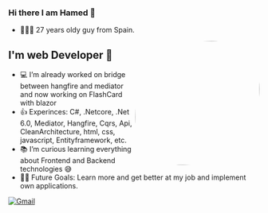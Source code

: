 ### Hi there I am Hamed 👋
- 🙋🏻‍♂️ 27 years oldy guy from Spain.

<img align="right" alt="GIF" height="250px" style=border-radius:80%50%; src="https://i.imgur.com/9wQrIbR.png" />

## I'm web Developer 💼
- 💻 I’m already worked on bridge between hangfire and mediator and now working on FlashCard with blazor 
- 👍 Experinces: C#, .Netcore, .Net 6.0, Mediator, Hangfire, Cqrs, Api, CleanArchitecture, html, css, javascript, Entityframework, etc.
- 📚 I’m curious learning everything about Frontend and Backend technologies 😅
- 💪🏼 Future Goals: Learn more and get better at my job and implement own applications.

[![Gmail](https://freepngimg.com/download/temp_icon/66506-computer-icons-menu-client-bar-email-gmail_48x48.ico)](mailto:fttcab@gmail.com)
